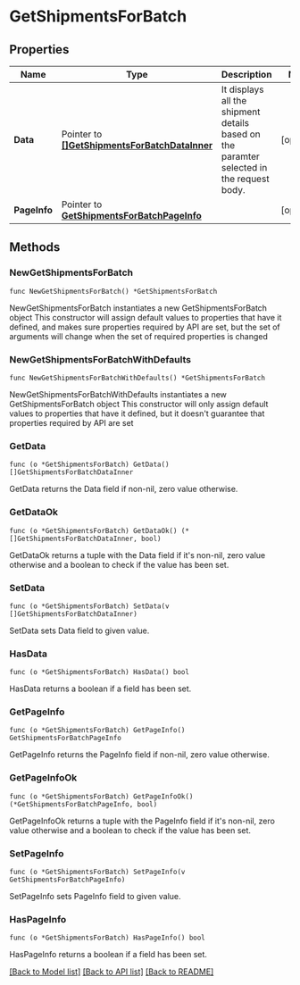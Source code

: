 # GetShipmentsForBatch

## Properties

Name | Type | Description | Notes
------------ | ------------- | ------------- | -------------
**Data** | Pointer to [**[]GetShipmentsForBatchDataInner**](GetShipmentsForBatchDataInner.md) | It displays all the shipment details based on the paramter selected in the request body. | [optional] 
**PageInfo** | Pointer to [**GetShipmentsForBatchPageInfo**](GetShipmentsForBatchPageInfo.md) |  | [optional] 

## Methods

### NewGetShipmentsForBatch

`func NewGetShipmentsForBatch() *GetShipmentsForBatch`

NewGetShipmentsForBatch instantiates a new GetShipmentsForBatch object
This constructor will assign default values to properties that have it defined,
and makes sure properties required by API are set, but the set of arguments
will change when the set of required properties is changed

### NewGetShipmentsForBatchWithDefaults

`func NewGetShipmentsForBatchWithDefaults() *GetShipmentsForBatch`

NewGetShipmentsForBatchWithDefaults instantiates a new GetShipmentsForBatch object
This constructor will only assign default values to properties that have it defined,
but it doesn't guarantee that properties required by API are set

### GetData

`func (o *GetShipmentsForBatch) GetData() []GetShipmentsForBatchDataInner`

GetData returns the Data field if non-nil, zero value otherwise.

### GetDataOk

`func (o *GetShipmentsForBatch) GetDataOk() (*[]GetShipmentsForBatchDataInner, bool)`

GetDataOk returns a tuple with the Data field if it's non-nil, zero value otherwise
and a boolean to check if the value has been set.

### SetData

`func (o *GetShipmentsForBatch) SetData(v []GetShipmentsForBatchDataInner)`

SetData sets Data field to given value.

### HasData

`func (o *GetShipmentsForBatch) HasData() bool`

HasData returns a boolean if a field has been set.

### GetPageInfo

`func (o *GetShipmentsForBatch) GetPageInfo() GetShipmentsForBatchPageInfo`

GetPageInfo returns the PageInfo field if non-nil, zero value otherwise.

### GetPageInfoOk

`func (o *GetShipmentsForBatch) GetPageInfoOk() (*GetShipmentsForBatchPageInfo, bool)`

GetPageInfoOk returns a tuple with the PageInfo field if it's non-nil, zero value otherwise
and a boolean to check if the value has been set.

### SetPageInfo

`func (o *GetShipmentsForBatch) SetPageInfo(v GetShipmentsForBatchPageInfo)`

SetPageInfo sets PageInfo field to given value.

### HasPageInfo

`func (o *GetShipmentsForBatch) HasPageInfo() bool`

HasPageInfo returns a boolean if a field has been set.


[[Back to Model list]](../README.md#documentation-for-models) [[Back to API list]](../README.md#documentation-for-api-endpoints) [[Back to README]](../README.md)


